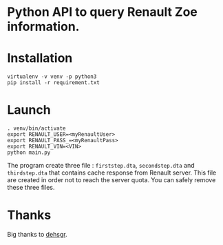 # Python API to query Renault Zoe information.

# Installation
```
virtualenv -v venv -p python3
pip install -r requirement.txt
```

# Launch
```
. venv/bin/activate
export RENAULT_USER=<myRenaultUser>
export RENAULT_PASS_=<myRenaultPass>
export RENAULT_VIN=<VIN>
python main.py
```

The program create three file : `firststep.dta`, `secondstep.dta` and `thirdstep.dta` that contains cache response from Renault server. This file are created in order not to reach the server quota. You can safely remove these three files.

# Thanks
Big thanks to [dehsgr](https://gist.github.com/dehsgr/32c4d3dd5f8125be3a4c66d04e41d9b8).